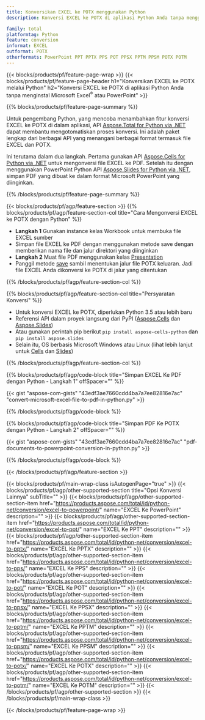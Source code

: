 ```yaml
---
title: Konversikan EXCEL ke POTX menggunakan Python
description: Konversi EXCEL ke POTX di aplikasi Python Anda tanpa menggunakan Microsoft Office 

family: total
platformtag: Python
feature: conversion
informat: EXCEL
outformat: POTX
otherformats: PowerPoint PPT PPTX PPS POT PPSX PPTM PPSM POTX POTM
---
```

{{< blocks/products/pf/feature-page-wrap >}}
{{< blocks/products/pf/feature-page-header h1="Konversikan EXCEL ke POTX melalui Python" h2="Konversi EXCEL ke POTX di aplikasi Python Anda tanpa menginstal Microsoft Excel<sup>&reg;</sup> atau PowerPoint" >}}

{{% blocks/products/pf/feature-page-summary %}}

Untuk pengembang Python, yang mencoba menambahkan fitur konversi EXCEL ke POTX di dalam aplikasi, API [Aspose.Total for Python via .NET](https://products.aspose.com/total/python-net/) dapat membantu mengotomatiskan proses konversi. Ini adalah paket lengkap dari berbagai API yang menangani berbagai format termasuk file EXCEL dan POTX.

Ini terutama dalam dua langkah. Pertama gunakan API [Aspose.Cells for Python via .NET](https://products.aspose.com/cells/python-net/) untuk mengonversi file EXCEL ke PDF. Setelah itu dengan menggunakan PowerPoint Python API [Aspose.Slides for Python via .NET](https://products.aspose.com/slides/python-net/), simpan PDF yang dibuat ke dalam format Microsoft PowerPoint yang diinginkan. 

{{% /blocks/products/pf/feature-page-summary %}}

{{< blocks/products/pf/agp/feature-section >}}
{{% blocks/products/pf/agp/feature-section-col title="Cara Mengonversi EXCEL ke POTX dengan Python" %}}
- **Langkah 1** Gunakan instance kelas Workbook untuk membuka file EXCEL sumber 
- Simpan file EXCEL ke PDF dengan menggunakan metode save dengan memberikan nama file dan jalur direktori yang diinginkan
-  **Langkah 2** Muat file PDF menggunakan kelas [Presentation](https://reference.aspose.com/slides/python-net/aspose.slides/presentation/)
-  Panggil metode [save](https://reference.aspose.com/slides/python-net/aspose.slides/presentation/) sambil menentukan jalur file POTX keluaran. Jadi file EXCEL Anda dikonversi ke POTX di jalur yang ditentukan

{{% /blocks/products/pf/agp/feature-section-col %}}

{{% blocks/products/pf/agp/feature-section-col title="Persyaratan Konversi" %}}

- Untuk konversi EXCEL ke POTX, diperlukan Python 3.5 atau lebih baru
- Referensi API dalam proyek langsung dari PyPI ([Aspose.Cells](https://pypi.org/project/aspose-cells-python/) dan [Aspose.Slides](https://pypi.org/project/Aspose.Slides/))
-  Atau gunakan perintah pip berikut ```pip install aspose-cells-python``` dan ```pip install aspose.slides```
-  Selain itu, OS berbasis Microsoft Windows atau Linux (lihat lebih lanjut untuk [Cells](https://docs.aspose.com/cells/python-net/getting-started/#installation) dan [Slides](https://docs.aspose.com/slides/python-net/system-requirements/))
 

{{% /blocks/products/pf/agp/feature-section-col %}}

{{% blocks/products/pf/agp/code-block title="Simpan EXCEL Ke PDF dengan Python - Langkah 1" offSpacer="" %}}

{{< gist "aspose-com-gists" "43edf3ae7660cdd4ba7a7ee82816e7ac" "convert-microsoft-excel-file-to-pdf-in-python.py" >}}

{{% /blocks/products/pf/agp/code-block %}}

{{% blocks/products/pf/agp/code-block title="Simpan PDF Ke POTX dengan Python - Langkah 2" offSpacer="" %}}

{{< gist "aspose-com-gists" "43edf3ae7660cdd4ba7a7ee82816e7ac" "pdf-documents-to-powerpoint-conversion-in-python.py" >}}

{{% /blocks/products/pf/agp/code-block %}}

{{< /blocks/products/pf/agp/feature-section >}}

{{< blocks/products/pf/main-wrap-class isAutogenPage="true" >}}
{{< blocks/products/pf/agp/other-supported-section title="Opsi Konversi Lainnya" subTitle="" >}}
{{< blocks/products/pf/agp/other-supported-section-item href="https://products.aspose.com/total/id/python-net/conversion/excel-to-powerpoint/" name="EXCEL Ke PowerPoint" description="" >}}
{{< blocks/products/pf/agp/other-supported-section-item href="https://products.aspose.com/total/id/python-net/conversion/excel-to-ppt/" name="EXCEL Ke PPT" description="" >}}
{{< blocks/products/pf/agp/other-supported-section-item href="https://products.aspose.com/total/id/python-net/conversion/excel-to-pptx/" name="EXCEL Ke PPTX" description="" >}}
{{< blocks/products/pf/agp/other-supported-section-item href="https://products.aspose.com/total/id/python-net/conversion/excel-to-pps/" name="EXCEL Ke PPS" description="" >}}
{{< blocks/products/pf/agp/other-supported-section-item href="https://products.aspose.com/total/id/python-net/conversion/excel-to-pot/" name="EXCEL Ke POT" description="" >}}
{{< blocks/products/pf/agp/other-supported-section-item href="https://products.aspose.com/total/id/python-net/conversion/excel-to-ppsx/" name="EXCEL Ke PPSX" description="" >}}
{{< blocks/products/pf/agp/other-supported-section-item href="https://products.aspose.com/total/id/python-net/conversion/excel-to-pptm/" name="EXCEL Ke PPTM" description="" >}}
{{< blocks/products/pf/agp/other-supported-section-item href="https://products.aspose.com/total/id/python-net/conversion/excel-to-ppsm/" name="EXCEL Ke PPSM" description="" >}}
{{< blocks/products/pf/agp/other-supported-section-item href="https://products.aspose.com/total/id/python-net/conversion/excel-to-potx/" name="EXCEL Ke POTX" description="" >}}
{{< blocks/products/pf/agp/other-supported-section-item href="https://products.aspose.com/total/id/python-net/conversion/excel-to-potm/" name="EXCEL Ke POTM" description="" >}}
{{< /blocks/products/pf/agp/other-supported-section >}}
{{< /blocks/products/pf/main-wrap-class >}}

{{< /blocks/products/pf/feature-page-wrap >}}